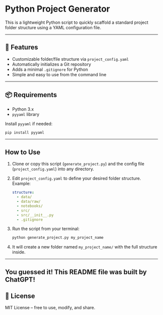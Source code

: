 # Python Project Generator

This is a lightweight Python script to quickly scaffold a standard project folder structure using a YAML configuration file.

---

## 🔧 Features

- Customizable folder/file structure via `project_config.yaml`
- Automatically initializes a Git repository
- Adds a minimal `.gitignore` for Python
- Simple and easy to use from the command line

---

## 📦 Requirements

- Python 3.x
- `pyyaml` library

Install `pyyaml` if needed:

```bash
pip install pyyaml
```

---

##  How to Use

1. Clone or copy this script (`generate_project.py`) and the config file (`project_config.yaml`) into any directory.

2. Edit `project_config.yaml` to define your desired folder structure. Example:

   ```yaml
   structure:
     - data/
     - data/raw/
     - notebooks/
     - src/
     - src/__init__.py
     - .gitignore
   ```

3. Run the script from your terminal:

   ```bash
   python generate_project.py my_project_name
   ```

4. It will create a new folder named `my_project_name/` with the full structure inside.


---

You guessed it! This README file was built by ChatGPT!
---

## 🧼 License

MIT License – free to use, modify, and share.
